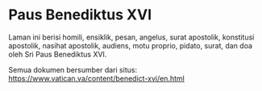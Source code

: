 # Paus Benediktus XVI
Laman ini berisi homili, ensiklik, pesan, angelus, surat apostolik, konstitusi apostolik, nasihat apostolik, audiens, motu proprio, pidato, surat, dan doa oleh Sri Paus Benediktus XVI.

Semua dokumen bersumber dari situs: https://www.vatican.va/content/benedict-xvi/en.html
